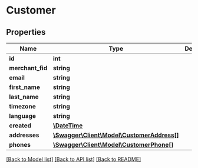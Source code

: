 # Customer

## Properties
Name | Type | Description | Notes
------------ | ------------- | ------------- | -------------
**id** | **int** |  | [optional] 
**merchant_fid** | **string** |  | [optional] 
**email** | **string** |  | [optional] 
**first_name** | **string** |  | [optional] 
**last_name** | **string** |  | [optional] 
**timezone** | **string** |  | [optional] 
**language** | **string** |  | [optional] 
**created** | [**\DateTime**](Date.md) |  | [optional] 
**addresses** | [**\Swagger\Client\Model\CustomerAddress[]**](CustomerAddress.md) |  | [optional] 
**phones** | [**\Swagger\Client\Model\CustomerPhone[]**](CustomerPhone.md) |  | [optional] 

[[Back to Model list]](../README.md#documentation-for-models) [[Back to API list]](../README.md#documentation-for-api-endpoints) [[Back to README]](../README.md)


